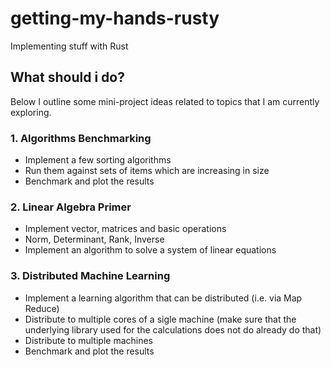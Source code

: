 # getting-my-hands-rusty
Implementing stuff with Rust

## What should i do?
Below I outline some mini-project ideas related to topics that I am currently exploring. 

### 1. Algorithms Benchmarking
- Implement a few sorting algorithms
- Run them against sets of items which are increasing in size
- Benchmark and plot the results

### 2. Linear Algebra Primer
- Implement vector, matrices and basic operations
- Norm, Determinant, Rank, Inverse
- Implement an algorithm to solve a system of linear equations

### 3. Distributed Machine Learning
- Implement a learning algorithm that can be distributed (i.e. via Map Reduce)
- Distribute to multiple cores of a sigle machine (make sure that the underlying library used for the calculations does not do already do that)
- Distribute to multiple machines
- Benchmark and plot the results